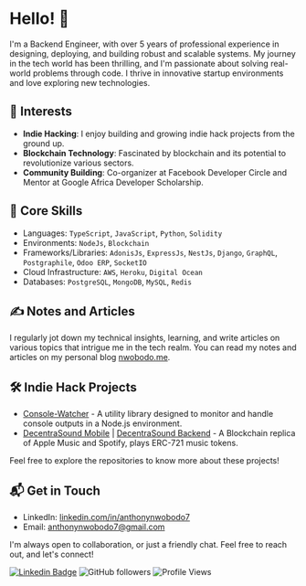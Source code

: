 
# Hello! 👋

I'm a Backend Engineer, with over 5 years of professional experience in designing, deploying, and building robust and scalable systems. My journey in the tech world has been thrilling, and I'm passionate about solving real-world problems through code. I thrive in innovative startup environments and love exploring new technologies.

## 🌱 Interests
- **Indie Hacking**: I enjoy building and growing indie hack projects from the ground up.
- **Blockchain Technology**: Fascinated by blockchain and its potential to revolutionize various sectors.
- **Community Building**: Co-organizer at Facebook Developer Circle and Mentor at Google Africa Developer Scholarship.

## 💼 Core Skills
- Languages: `TypeScript`, `JavaScript`, `Python`, `Solidity`
- Environments: `NodeJs`, `Blockchain`
- Frameworks/Libraries: `AdonisJs`, `ExpressJs`, `NestJs`, `Django`, `GraphQL`, `Postgraphile`, `Odoo ERP`, `SocketIO`
- Cloud Infrastructure: `AWS`, `Heroku`, `Digital Ocean`
- Databases: `PostgreSQL`, `MongoDB`, `MySQL`, `Redis`

## ✍️ Notes and Articles
I regularly jot down my technical insights, learning, and write articles on various topics that intrigue me in the tech realm. You can read my notes and articles on my personal blog [nwobodo.me](https://nwobodo.me).
  
## 🛠️ Indie Hack Projects
- [Console-Watcher](https://www.npmjs.com/package/console-watcher) - A utility library designed to monitor and handle console outputs in a Node.js environment.
- [DecentraSound Mobile](https://github.com/francosion042/DecentraSound-Mobile) | [DecentraSound Backend](https://github.com/francosion042/DecentraSound-Backend) - A Blockchain replica of Apple Music and Spotify, plays ERC-721 music tokens.

Feel free to explore the repositories to know more about these projects!

## 📬 Get in Touch
- LinkedIn: [linkedin.com/in/anthonynwobodo7](https://linkedin.com/in/anthonynwobodo7)
- Email: [anthonynwobodo7@gmail.com](mailto:anthonynwobodo7@gmail.com)

I'm always open to collaboration, or just a friendly chat. Feel free to reach out, and let's connect!

[![Linkedin Badge](https://img.shields.io/badge/-Anthony-blue?style=flat&logo=Linkedin&logoColor=white&link=https://www.linkedin.com/in/anthony-nwobodo/)](https://www.linkedin.com/in/anthony-nwobodo/)
![GitHub followers](https://img.shields.io/github/followers/francosion042)
![Profile Views](https://komarev.com/ghpvc/?username=francosion042&label=Profile%20views&color=0e75b6&style=flat)


